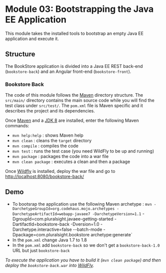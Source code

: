 # Module 03: Bootstrapping the Java EE Application

This module takes the installed tools to bootstrap an empty Java EE application and execute it.


## Structure 

The BookStore application is divided into a Java EE REST back-end (`bookstore-back`) and an Angular front-end (`bookstore-front`).


### Bookstore Back 

The code of this module follows the [Maven](http://maven.apache.org/) directory structure. The `src/main/` directory contains the main source code while you will find the test class under `src/test/`. The `pom.xml` file is Maven specific and it describes the project and its dependencies.

Once [Maven](http://maven.apache.org/) and a [JDK 8](http://www.oracle.com/technetwork/java/javase/downloads/index.html) are installed, enter the following Maven commands:

* `mvn help:help`       : shows Maven help
* `mvn clean`           : cleans the `target` directory
* `mvn compile`         : compiles the code
* `mvn test`            : runs the test case (you need WildFly to be up and running)
* `mvn package`         : packages the code into a war file
* `mvn clean package`   : executes a clean and then a package

Once [Wildfly](http://wildfly.org/) is installed, deploy the war file and go to [http://localhost:8080/bookstore-back/]()



## Demo 

* To bootsrap the application use the following Maven archetype : `mvn -DarchetypeGroupId=org.codehaus.mojo.archetypes -DarchetypeArtifactId=webapp-javaee7 -DarchetypeVersion=1.1` -DgroupId=com.pluralsight.javaee-getting-started -DartifactId=bookstore-back -Dversion=1.0 -Darchetype.interactive=false --batch-mode -Dpackage=com.pluralsight.bookstore archetype:generate`
* In the `pom.xml` change Java 1.7 to 1.8
* In the `pom.xml` add `bookstore-back` so we don't get a `bookstore-back-1.0` URL but just `bookstore-back`

*To execute the application you have to build it (`mvn clean package`) and then deploy the `bookstore-back.war` into [WildFly](https://wildfly.org).*
